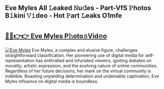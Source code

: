 ## Eve Myles All 𝙻eaked 𝙽u𝚍es - Part-VfS 𝙿hotos B𝚒kini 𝚅𝚒deo - Hot 𝙿art 𝙻eaks O1mfe

# <h2><a href="http://ld1i6t.urlbe.top/?page=Eve+Myles">🔗🔗👉👉 Eve Myles P𝚑oto𝚜Vid𝚎o</a></h2>

[![Eve Myles](https://i.imgur.com/eBuTRDB.gif)](http://ld1i6t.urlbe.top/?page=Eve+Myles)
Eve Myles, a complex and elusive figure, challenges straightforward classification. Her pioneering use of digital media for self-representation has enthralled and infuriated viewers, igniting debates on morality, artistic expression, and the evolving nature of online communities. Regardless of her future decisions, her mark on the virtual community is indelible. Boasting unyielding determination and undeniable captivation, Eve Myles influence on digital media is boundless.
